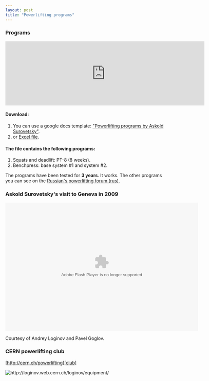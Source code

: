 ```yaml
---
layout: post
title: "Powerlifting programs"
---
```


### Programs
<iframe width="620" height="200" frameborder="0" scrolling="no" marginheight="0" marginwidth="0" src="https://docs.google.com/embeddedtemplate?id=0Ag1zWDlANxEodG1MaXFhRXdKX0x5emJzUGRZY2cxMVE"></iframe>

#### Download:

1.  You can use a google docs template: ["Powerlifting programs by Askold Surovetsky"][program].
2.  or [Excel file][program_xls].

#### The file contains the following programs:

1.  Squats and deadlift: PT-8 (8 weeks).
2.  Benchpress: base system #1 and system #2.

The programs have been tested for **3 years**. It works. The other programs you can see on the [Russian's powerlifting forum (rus)][forum].

[program]: https://docs.google.com/previewtemplate?id=0Ag1zWDlANxEodG1MaXFhRXdKX0x5emJzUGRZY2cxMVE&mode=public
[program_xls]: http://dl.dropbox.com/u/862762/surovetsky.xls
[forum]: http://forum.powerlifting.ru/index.php?showtopic=26406



### Askold Surovetsky's visit to Geneva in 2009

<embed type="application/x-shockwave-flash" src="https://picasaweb.google.com/s/c/bin/slideshow.swf" width="600" height="400" flashvars="host=picasaweb.google.com&captions=1&hl=en_US&feat=flashalbum&RGB=0x000000&feed=https%3A%2F%2Fpicasaweb.google.com%2Fdata%2Ffeed%2Fapi%2Fuser%2F112880724078255748651%2Falbumid%2F5394207030142238529%3Falt%3Drss%26kind%3Dphoto%26hl%3Den_US" pluginspage="http://www.macromedia.com/go/getflashplayer"></embed>

Courtesy of Andrey Loginov and Pavel Goglov.

### CERN powerlifting club

[http://cern.ch/powerlifting][club]

[club]: powerlifting

<img src="https://lh4.googleusercontent.com/-q4Zd6ut3aSg/T5a9oz1GDbI/AAAAAAAADwQ/wjazyOO0WlE/s640/cern_gym_photo.jpg" alt="http://loginov.web.cern.ch/loginov/equipment/" title="http://loginov.web.cern.ch/loginov/equipment/"/>



